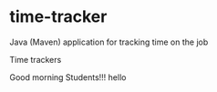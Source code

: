 # time-tracker
Java (Maven) application for tracking time on the job

Time trackers

Good morning Students!!!
hello
